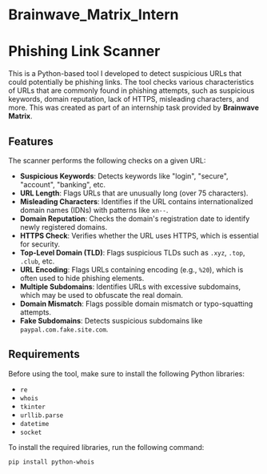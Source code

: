 # Brainwave_Matrix_Intern

# Phishing Link Scanner

This is a Python-based tool I developed to detect suspicious URLs that could potentially be phishing links. The tool checks various characteristics of URLs that are commonly found in phishing attempts, such as suspicious keywords, domain reputation, lack of HTTPS, misleading characters, and more. This was created as part of an internship task provided by **Brainwave Matrix**.

## Features

The scanner performs the following checks on a given URL:
- **Suspicious Keywords**: Detects keywords like "login", "secure", "account", "banking", etc.
- **URL Length**: Flags URLs that are unusually long (over 75 characters).
- **Misleading Characters**: Identifies if the URL contains internationalized domain names (IDNs) with patterns like `xn--`.
- **Domain Reputation**: Checks the domain's registration date to identify newly registered domains.
- **HTTPS Check**: Verifies whether the URL uses HTTPS, which is essential for security.
- **Top-Level Domain (TLD)**: Flags suspicious TLDs such as `.xyz`, `.top`, `.club`, etc.
- **URL Encoding**: Flags URLs containing encoding (e.g., `%20`), which is often used to hide phishing elements.
- **Multiple Subdomains**: Identifies URLs with excessive subdomains, which may be used to obfuscate the real domain.
- **Domain Mismatch**: Flags possible domain mismatch or typo-squatting attempts.
- **Fake Subdomains**: Detects suspicious subdomains like `paypal.com.fake.site.com`.

## Requirements

Before using the tool, make sure to install the following Python libraries:

- `re`
- `whois`
- `tkinter`
- `urllib.parse`
- `datetime`
- `socket`

To install the required libraries, run the following command:

```bash
pip install python-whois
